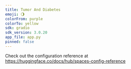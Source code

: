 ```yaml
---
title: Tumor And Diabetes
emoji: 🌖
colorFrom: purple
colorTo: yellow
sdk: gradio
sdk_version: 3.0.20
app_file: app.py
pinned: false
---
```


Check out the configuration reference at https://huggingface.co/docs/hub/spaces-config-reference
